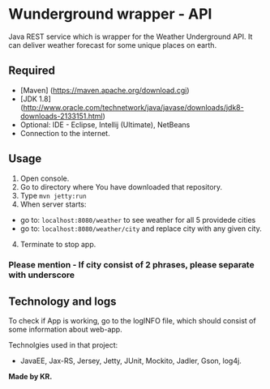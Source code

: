 # Wunderground wrapper - API

Java REST service which is wrapper for the Weather Underground API. It can deliver weather forecast for some unique places on earth.

## Required
* [Maven] (https://maven.apache.org/download.cgi)
* [JDK 1.8] (http://www.oracle.com/technetwork/java/javase/downloads/jdk8-downloads-2133151.html)
* Optional: IDE - Eclipse, Intellij (Ultimate), NetBeans
* Connection to the internet.

## Usage 
1. Open console.
2. Go to directory where You have downloaded that repository. 
2. Type ```mvn jetty:run```
3. When server starts:
  - go to:
    ``` localhost:8080/weather ``` to see weather for all 5 providede cities
  - go to:
    ``` localhost:8080/weather/city ``` and replace city with any given city.
4. Terminate to stop app.

### Please mention - If city consist of 2 phrases, please separate with underscore

## Technology and logs
To check if App is working, go to the logINFO file, which should consist of some information about web-app.

Technolgies used in that project: 
- JavaEE, Jax-RS, Jersey, Jetty, JUnit, Mockito, Jadler, Gson, log4j. 

**Made by KR.**